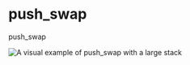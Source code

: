 # push_swap
push_swap

![A visual example of push_swap with a large stack](./assets/push_swap_large.gif)
